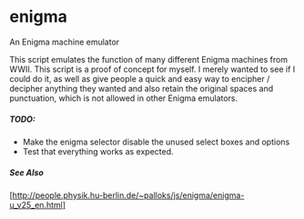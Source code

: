 enigma
======

An Enigma machine emulator

This script emulates the function of many different Enigma machines from WWII.
This script is a proof of concept for myself. I merely wanted to see if I could do it,
as well as give people a quick and easy way to encipher / decipher anything they wanted
and also retain the original spaces and punctuation, which is not allowed in other
Enigma emulators.


##### TODO:
- Make the enigma selector disable the unused select boxes and options
- Test that everything works as expected. 

##### See Also
[http://people.physik.hu-berlin.de/~palloks/js/enigma/enigma-u_v25_en.html]
